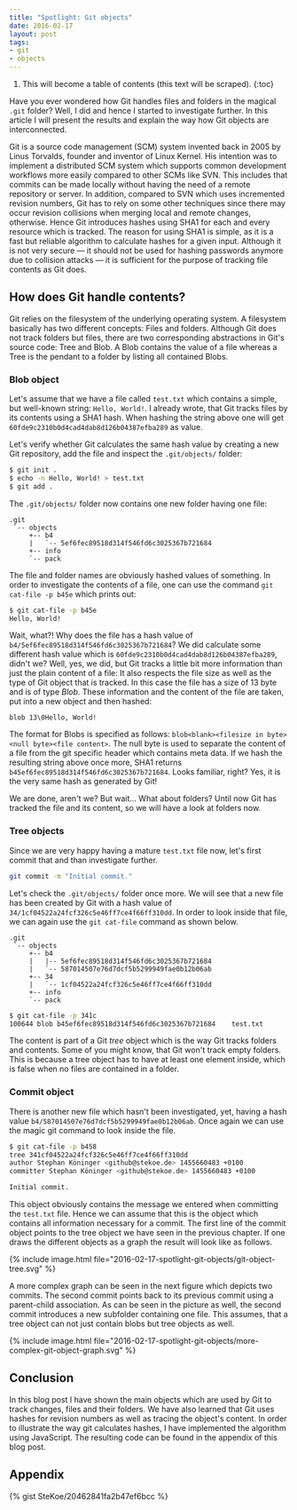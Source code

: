 ```yaml
---
title: "Spotlight: Git objects"
date: 2016-02-17
layout: post
tags:
- git
- objects
---
```

1. This will become a table of contents (this text will be scraped).
{:toc}

Have you ever wondered how Git handles files and folders in the magical `.git` folder?
Well, I did and hence I started to investigate further.
In this article I will present the results and explain the way how Git objects are interconnected.

Git is a source code management (SCM) system invented back in 2005 by Linus Torvalds, founder and inventor of Linux Kernel.
His intention was to implement a distributed SCM system which supports common development workflows more easily compared to other SCMs like SVN.
This includes that commits can be made locally without having the need of a remote repository or server.
In addition, compared to SVN which uses incremented revision numbers, Git has to rely on some other techniques since there may occur revision collisions when merging local and remote changes, otherwise.
Hence Git introduces hashes using SHA1 for each and every resource which is tracked.
The reason for using SHA1 is simple, as it is a fast but reliable algorithm to calculate hashes for a given input.
Although it is not very secure &mdash; it should not be used for hashing passwords anymore due to collision attacks &mdash; it is sufficient for the purpose of tracking file contents as Git does.

## How does Git handle contents?
Git relies on the filesystem of the underlying operating system.
A filesystem basically has two different concepts: Files and folders.
Although Git does not track folders but files, there are two corresponding abstractions in Git's source code: Tree and Blob.
A Blob contains the value of a file whereas a Tree is the pendant to a folder by listing all contained Blobs.

### Blob object
Let's assume that we have a file called `test.txt` which contains a simple, but well-known string: `Hello, World!`.
I already wrote, that Git tracks files by its contents using a SHA1 hash.
When hashing the string above one will get `60fde9c2310b0d4cad4dab8d126b04387efba289` as value.

Let's verify whether Git calculates the same hash value by creating a new Git repository, add the file and inspect the `.git/objects/` folder:

~~~ bash
$ git init .
$ echo -n Hello, World! > test.txt
$ git add .
~~~

The `.git/objects/` folder now contains one new folder having one file:

~~~
.git
 `-- objects
     +-- b4
     |   `-- 5ef6fec89518d314f546fd6c3025367b721684
     +-- info
     `-- pack
~~~

The file and folder names are obviously hashed values of something.
In order to investigate the contents of a file, one can use the command `git cat-file -p b45e` which prints out:

~~~bash
$ git cat-file -p b45e
Hello, World!
~~~

Wait, what?! Why does the file has a hash value of `b4/5ef6fec89518d314f546fd6c3025367b721684`?
We did calculate some different hash value which is `60fde9c2310b0d4cad4dab8d126b04387efba289`, didn't we?
Well, yes, we did, but Git tracks a little bit more information than just the plain content of a file:
It also respects the file size as well as the type of Git object that is tracked.
In this case the file has a size of 13 byte and is of type _Blob_.
These information and the content of the file are taken, put into a new object and then hashed:

~~~
blob 13\0Hello, World!
~~~

The format for Blobs is specified as follows: `blob<blank><filesize in byte><null byte><file content>`.
The null byte is used to separate the content of a file from the git specific header which contains meta data.
If we hash the resulting string above once more, SHA1 returns `b45ef6fec89518d314f546fd6c3025367b721684`.
Looks familiar, right? Yes, it is the very same hash as generated by Git!

We are done, aren't we? But wait... What about folders?
Until now Git has tracked the file and its content, so we will have a look at folders now.

### Tree objects
Since we are very happy having a mature `test.txt` file now, let's first commit that and than investigate further.

~~~bash
git commit -m "Initial commit."
~~~

Let's check the `.git/objects/` folder once more.
We will see that a new file has been created by Git with a hash value of `34/1cf04522a24fcf326c5e46ff7ce4f66ff310dd`.
In order to look inside that file, we can again use the `git cat-file` command as shown below.

~~~
.git
 `-- objects
     +-- b4
     |   |-- 5ef6fec89518d314f546fd6c3025367b721684
     |   `-- 587014507e76d7dcf5b5299949fae0b12b06ab
     +-- 34
     |   `-- 1cf04522a24fcf326c5e46ff7ce4f66ff310dd
     +-- info
     `-- pack
~~~

~~~bash
$ git cat-file -p 341c
100644 blob b45ef6fec89518d314f546fd6c3025367b721684    test.txt
~~~

The content is part of a Git _tree_ object which is the way Git tracks folders and contents.
Some of you might know, that Git won't track empty folders.
This is because a tree object has to have at least one element inside, which is false when no files are contained in a folder.

### Commit object
There is another new file which hasn't been investigated, yet, having a hash value `b4/587014507e76d7dcf5b5299949fae0b12b06ab`.
Once again we can use the magic git command to look inside the file.

~~~ bash
$ git cat-file -p b458
tree 341cf04522a24fcf326c5e46ff7ce4f66ff310dd
author Stephan Köninger <github@stekoe.de> 1455660483 +0100
committer Stephan Köninger <github@stekoe.de> 1455660483 +0100

Initial commit.

~~~ 

This object obviously contains the message we entered when committing the `test.txt` file.
Hence we can assume that this is the object which contains all information necessary for a commit.
The first line of the commit object points to the tree object we have seen in the previous chapter. 
If one draws the different objects as a graph the result will look like as follows.

{% include image.html file="2016-02-17-spotlight-git-objects/git-object-tree.svg" %} 

A more complex graph can be seen in the next figure which depicts two commits.
The second commit points back to its previous commit using a parent-child association.
As can be seen in the picture as well, the second commit introduces a new subfolder containing one file.
This assumes, that a tree object can not just contain blobs but tree objects as well.

{% include image.html file="2016-02-17-spotlight-git-objects/more-complex-git-object-graph.svg" %} 

## Conclusion
In this blog post I have shown the main objects which are used by Git to track changes, files and their folders.
We have also learned that Git uses hashes for revision numbers as well as tracing the object's content.
In order to illustrate the way git calculates hashes, I have implemented the algorithm using JavaScript.
The resulting code can be found in the appendix of this blog post.


## Appendix
{% gist SteKoe/20462841fa2b47ef6bcc %}